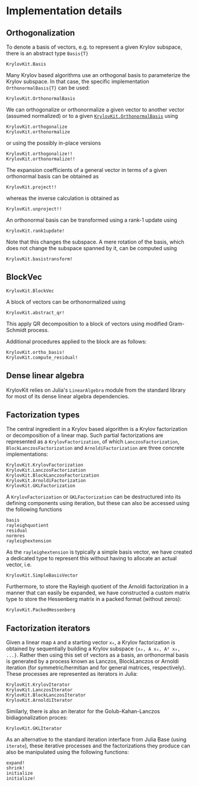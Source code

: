 # Implementation details

## Orthogonalization
To denote a basis of vectors, e.g. to represent a given Krylov subspace, there is an
abstract type `Basis{T}`
```@docs
KrylovKit.Basis
```

Many Krylov based algorithms use an orthogonal basis to parameterize the Krylov subspace. In
that case, the specific implementation `OrthonormalBasis{T}` can be used:
```@docs
KrylovKit.OrthonormalBasis
```

We can orthogonalize or orthonormalize a given vector to another vector (assumed normalized)
or to a given [`KrylovKit.OrthonormalBasis`](@ref) using
```@docs
KrylovKit.orthogonalize
KrylovKit.orthonormalize
```
or using the possibly in-place versions
```@docs
KrylovKit.orthogonalize!!
KrylovKit.orthonormalize!!
```

The expansion coefficients of a general vector in terms of a given orthonormal basis can be obtained as
```@docs
KrylovKit.project!!
```
whereas the inverse calculation is obtained as
```@docs
KrylovKit.unproject!!
```

An orthonormal basis can be transformed using a rank-1 update using
```@docs
KrylovKit.rank1update!
```

Note that this changes the subspace. A mere rotation of the basis, which does not change
the subspace spanned by it, can be computed using

```@docs
KrylovKit.basistransform!
```

## BlockVec

```@docs
KrylovKit.BlockVec
```

A block of vectors can be orthonormalized using
```@docs
KrylovKit.abstract_qr!
```
This apply QR decomposition to a block of vectors using modified Gram-Schmidt process.

Additional procedures applied to the block are as follows:
```@docs
KrylovKit.ortho_basis!
KrylovKit.compute_residual!
```



## Dense linear algebra

KrylovKit relies on Julia's `LinearAlgebra` module from the standard library for most of its
dense linear algebra dependencies.

## Factorization types
The central ingredient in a Krylov based algorithm is a Krylov factorization or
decomposition of a linear map. Such partial factorizations are represented as a
`KrylovFactorization`, of which `LanczosFactorization`, `BlockLanczosFactorization` and `ArnoldiFactorization` are three
concrete implementations:

```@docs
KrylovKit.KrylovFactorization
KrylovKit.LanczosFactorization
KrylovKit.BlockLanczosFactorization
KrylovKit.ArnoldiFactorization
KrylovKit.GKLFactorization
```

A `KrylovFactorization` or `GKLFactorization` can be destructured into its defining
components using iteration, but these can also be accessed using the following functions
```@docs
basis
rayleighquotient
residual
normres
rayleighextension
```

As the `rayleighextension` is typically a simple basis vector, we have created a dedicated
type to represent this without having to allocate an actual vector, i.e.
```@docs
KrylovKit.SimpleBasisVector
```

Furthermore, to store the Rayleigh quotient of the Arnoldi factorization in a manner that
can easily be expanded, we have constructed a custom matrix type to store the Hessenberg
matrix in a packed format (without zeros):

```@docs
KrylovKit.PackedHessenberg
```

## Factorization iterators
Given a linear map ``A`` and a starting vector ``x₀``, a Krylov factorization is obtained
by sequentially building a Krylov subspace ``{x₀, A x₀, A² x₀, ...}``. Rather then using
this set of vectors as a basis, an orthonormal basis is generated by a process known as
Lanczos, BlockLanczos or Arnoldi iteration (for symmetric/hermitian and for general matrices,
respectively). These processes are represented as iterators in Julia:

```@docs
KrylovKit.KrylovIterator
KrylovKit.LanczosIterator
KrylovKit.BlockLanczosIterator
KrylovKit.ArnoldiIterator
```

Similarly, there is also an iterator for the Golub-Kahan-Lanczos bidiagonalization proces:

```@docs
KrylovKit.GKLIterator
```

As an alternative to the standard iteration interface from Julia Base (using `iterate`),
these iterative processes and the factorizations they produce can also be manipulated
using the following functions:

```@docs
expand!
shrink!
initialize
initialize!
```
